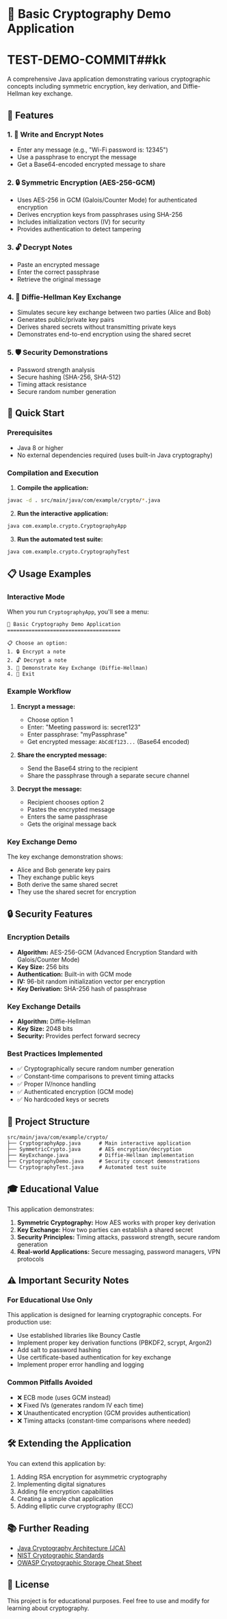 # 🔐 Basic Cryptography Demo Application
# TEST-DEMO-COMMIT##kk
A comprehensive Java application demonstrating various cryptographic concepts including symmetric encryption, key derivation, and Diffie-Hellman key exchange.

## 🌟 Features

### 1. 📝 Write and Encrypt Notes
- Enter any message (e.g., "Wi-Fi password is: 12345")
- Use a passphrase to encrypt the message
- Get a Base64-encoded encrypted message to share

### 2. 🔒 Symmetric Encryption (AES-256-GCM)
- Uses AES-256 in GCM (Galois/Counter Mode) for authenticated encryption
- Derives encryption keys from passphrases using SHA-256
- Includes initialization vectors (IV) for security
- Provides authentication to detect tampering

### 3. 🔓 Decrypt Notes
- Paste an encrypted message
- Enter the correct passphrase
- Retrieve the original message

### 4. 🤝 Diffie-Hellman Key Exchange
- Simulates secure key exchange between two parties (Alice and Bob)
- Generates public/private key pairs
- Derives shared secrets without transmitting private keys
- Demonstrates end-to-end encryption using the shared secret

### 5. 🛡️ Security Demonstrations
- Password strength analysis
- Secure hashing (SHA-256, SHA-512)
- Timing attack resistance
- Secure random number generation

## 🚀 Quick Start

### Prerequisites
- Java 8 or higher
- No external dependencies required (uses built-in Java cryptography)

### Compilation and Execution

1. **Compile the application:**
```bash
javac -d . src/main/java/com/example/crypto/*.java
```

2. **Run the interactive application:**
```bash
java com.example.crypto.CryptographyApp
```

3. **Run the automated test suite:**
```bash
java com.example.crypto.CryptographyTest
```

## 📋 Usage Examples

### Interactive Mode

When you run `CryptographyApp`, you'll see a menu:

```
🔐 Basic Cryptography Demo Application
=====================================

📋 Choose an option:
1. 🔒 Encrypt a note
2. 🔓 Decrypt a note
3. 🤝 Demonstrate Key Exchange (Diffie-Hellman)
4. 🚪 Exit
```

### Example Workflow

1. **Encrypt a message:**
   - Choose option 1
   - Enter: "Meeting password is: secret123"
   - Enter passphrase: "myPassphrase"
   - Get encrypted message: `AbCdEf123...` (Base64 encoded)

2. **Share the encrypted message:**
   - Send the Base64 string to the recipient
   - Share the passphrase through a separate secure channel

3. **Decrypt the message:**
   - Recipient chooses option 2
   - Pastes the encrypted message
   - Enters the same passphrase
   - Gets the original message back

### Key Exchange Demo

The key exchange demonstration shows:
- Alice and Bob generate key pairs
- They exchange public keys
- Both derive the same shared secret
- They use the shared secret for encryption

## 🔒 Security Features

### Encryption Details
- **Algorithm:** AES-256-GCM (Advanced Encryption Standard with Galois/Counter Mode)
- **Key Size:** 256 bits
- **Authentication:** Built-in with GCM mode
- **IV:** 96-bit random initialization vector per encryption
- **Key Derivation:** SHA-256 hash of passphrase

### Key Exchange Details
- **Algorithm:** Diffie-Hellman
- **Key Size:** 2048 bits
- **Security:** Provides perfect forward secrecy

### Best Practices Implemented
- ✅ Cryptographically secure random number generation
- ✅ Constant-time comparisons to prevent timing attacks
- ✅ Proper IV/nonce handling
- ✅ Authenticated encryption (GCM mode)
- ✅ No hardcoded keys or secrets

## 📁 Project Structure

```
src/main/java/com/example/crypto/
├── CryptographyApp.java      # Main interactive application
├── SymmetricCrypto.java      # AES encryption/decryption
├── KeyExchange.java          # Diffie-Hellman implementation
├── CryptographyDemo.java     # Security concept demonstrations
└── CryptographyTest.java     # Automated test suite
```

## 🎓 Educational Value

This application demonstrates:

1. **Symmetric Cryptography:** How AES works with proper key derivation
2. **Key Exchange:** How two parties can establish a shared secret
3. **Security Principles:** Timing attacks, password strength, secure random generation
4. **Real-world Applications:** Secure messaging, password managers, VPN protocols

## ⚠️ Important Security Notes

### For Educational Use Only
This application is designed for learning cryptographic concepts. For production use:

- Use established libraries like Bouncy Castle
- Implement proper key derivation functions (PBKDF2, scrypt, Argon2)
- Add salt to password hashing
- Use certificate-based authentication for key exchange
- Implement proper error handling and logging

### Common Pitfalls Avoided
- ❌ ECB mode (uses GCM instead)
- ❌ Fixed IVs (generates random IV each time)
- ❌ Unauthenticated encryption (GCM provides authentication)
- ❌ Timing attacks (constant-time comparisons where needed)

## 🛠️ Extending the Application

You can extend this application by:

1. Adding RSA encryption for asymmetric cryptography
2. Implementing digital signatures
3. Adding file encryption capabilities
4. Creating a simple chat application
5. Adding elliptic curve cryptography (ECC)

## 📚 Further Reading

- [Java Cryptography Architecture (JCA)](https://docs.oracle.com/javase/8/docs/technotes/guides/security/crypto/CryptoSpec.html)
- [NIST Cryptographic Standards](https://csrc.nist.gov/projects/cryptographic-standards-and-guidelines)
- [OWASP Cryptographic Storage Cheat Sheet](https://cheatsheetseries.owasp.org/cheatsheets/Cryptographic_Storage_Cheat_Sheet.html)

## 📄 License

This project is for educational purposes. Feel free to use and modify for learning about cryptography.
